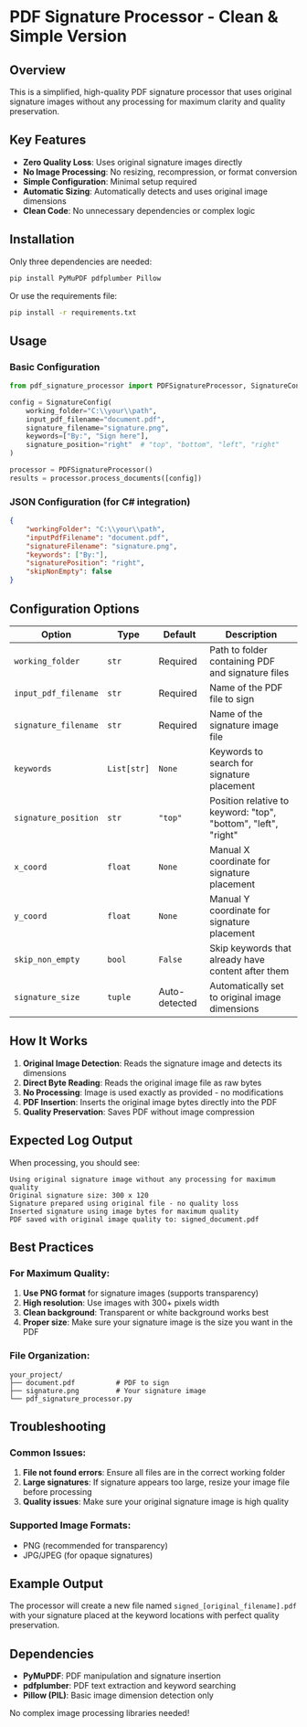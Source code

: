 # PDF Signature Processor - Clean & Simple Version

## Overview

This is a simplified, high-quality PDF signature processor that uses original signature images without any processing for maximum clarity and quality preservation.

## Key Features

- **Zero Quality Loss**: Uses original signature images directly
- **No Image Processing**: No resizing, recompression, or format conversion
- **Simple Configuration**: Minimal setup required
- **Automatic Sizing**: Automatically detects and uses original image dimensions
- **Clean Code**: No unnecessary dependencies or complex logic

## Installation

Only three dependencies are needed:

```bash
pip install PyMuPDF pdfplumber Pillow
```

Or use the requirements file:
```bash
pip install -r requirements.txt
```

## Usage

### Basic Configuration

```python
from pdf_signature_processor import PDFSignatureProcessor, SignatureConfig

config = SignatureConfig(
    working_folder="C:\\your\\path",
    input_pdf_filename="document.pdf",
    signature_filename="signature.png",
    keywords=["By:", "Sign here"],
    signature_position="right"  # "top", "bottom", "left", "right"
)

processor = PDFSignatureProcessor()
results = processor.process_documents([config])
```

### JSON Configuration (for C# integration)

```json
{
    "workingFolder": "C:\\your\\path",
    "inputPdfFilename": "document.pdf",
    "signatureFilename": "signature.png",
    "keywords": ["By:"],
    "signaturePosition": "right",
    "skipNonEmpty": false
}
```

## Configuration Options

| Option | Type | Default | Description |
|--------|------|---------|-------------|
| `working_folder` | `str` | Required | Path to folder containing PDF and signature files |
| `input_pdf_filename` | `str` | Required | Name of the PDF file to sign |
| `signature_filename` | `str` | Required | Name of the signature image file |
| `keywords` | `List[str]` | `None` | Keywords to search for signature placement |
| `signature_position` | `str` | `"top"` | Position relative to keyword: "top", "bottom", "left", "right" |
| `x_coord` | `float` | `None` | Manual X coordinate for signature placement |
| `y_coord` | `float` | `None` | Manual Y coordinate for signature placement |
| `skip_non_empty` | `bool` | `False` | Skip keywords that already have content after them |
| `signature_size` | `tuple` | Auto-detected | Automatically set to original image dimensions |

## How It Works

1. **Original Image Detection**: Reads the signature image and detects its dimensions
2. **Direct Byte Reading**: Reads the original image file as raw bytes
3. **No Processing**: Image is used exactly as provided - no modifications
4. **PDF Insertion**: Inserts the original image bytes directly into the PDF
5. **Quality Preservation**: Saves PDF without image compression

## Expected Log Output

When processing, you should see:

```
Using original signature image without any processing for maximum quality
Original signature size: 300 x 120
Signature prepared using original file - no quality loss
Inserted signature using image bytes for maximum quality
PDF saved with original image quality to: signed_document.pdf
```

## Best Practices

### For Maximum Quality:
1. **Use PNG format** for signature images (supports transparency)
2. **High resolution**: Use images with 300+ pixels width
3. **Clean background**: Transparent or white background works best
4. **Proper size**: Make sure your signature image is the size you want in the PDF

### File Organization:
```
your_project/
├── document.pdf          # PDF to sign
├── signature.png         # Your signature image
└── pdf_signature_processor.py
```

## Troubleshooting

### Common Issues:

1. **File not found errors**: Ensure all files are in the correct working folder
2. **Large signatures**: If signature appears too large, resize your image file before processing
3. **Quality issues**: Make sure your original signature image is high quality

### Supported Image Formats:
- PNG (recommended for transparency)
- JPG/JPEG (for opaque signatures)

## Example Output

The processor will create a new file named `signed_[original_filename].pdf` with your signature placed at the keyword locations with perfect quality preservation.

## Dependencies

- **PyMuPDF**: PDF manipulation and signature insertion
- **pdfplumber**: PDF text extraction and keyword searching  
- **Pillow (PIL)**: Basic image dimension detection only

No complex image processing libraries needed!
